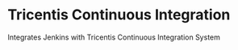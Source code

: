 Tricentis Continuous Integration
=============================================
Integrates Jenkins with Tricentis Continuous Integration System